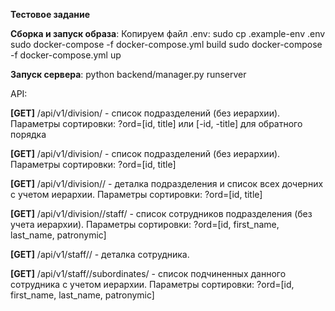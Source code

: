 **Тестовое задание**

**Сборка и запуск образа**:
Копируем файл .env: sudo cp .example-env .env
sudo docker-compose -f docker-compose.yml build
sudo docker-compose -f docker-compose.yml up

**Запуск сервера**:
python backend/manager.py runserver

API:

**[GET]**
/api/v1/division/ - список подразделений (без иерархии).
Параметры сортировки: ?ord=[id, title] или [-id, -title] для обратного порядка 

**[GET]**
/api/v1/division/ - список подразделений (без иерархии).
Параметры сортировки: ?ord=[id, title]

**[GET]**
/api/v1/division/<pk>/ - деталка подразделения и список всех дочерних с учетом иерархии.
Параметры сортировки: ?ord=[id, title]

**[GET]**
/api/v1/division/<pk>/staff/ - список сотрудников подразделения (без учета иерархии).
Параметры сортировки: ?ord=[id, first_name, last_name, patronymic]

**[GET]**
/api/v1/staff/<pk>/ - деталка сотрудника.

**[GET]**
/api/v1/staff/<pk>/subordinates/ - список подчиненных данного сотрудника с учетом иерархии.
Параметры сортировки: ?ord=[id, first_name, last_name, patronymic]


